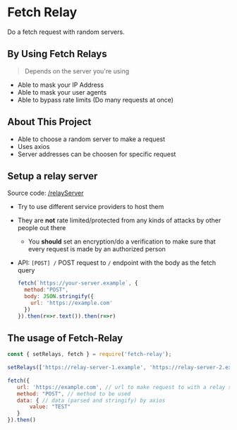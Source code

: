 # Fetch Relay
Do a fetch request with random servers.

## By Using Fetch Relays 
> Depends on the server you're using

- Able to mask your IP Address 
- Able to mask your user agents
- Able to bypass rate limits (Do many requests at once)

## About This Project
- Able to choose a random server to make a request
- Uses axios
- Server addresses can be choosen for specific request

## Setup a relay server
Source code: [/relayServer](/relayServer/index.js)
- Try to use different service providers to host them
- They are **not** rate limited/protected from any kinds of attacks by other people out there
    - You **should** set an encryption/do a verification to make sure that every request is made by an authorized person
    
- API: `[POST] /` POST request to `/` endpoint with the body as the fetch query
    ```js
    fetch(`https://your-server.example`, {
      method:"POST",
      body: JSON.stringify({
        url: 'https://example.com'
      })
    }).then(r=>r.text()).then(r=>r)
    ```

## The usage of Fetch-Relay
```js
const { setRelays, fetch } = require('fetch-relay');
    
setRelays(['https://relay-server-1.example', 'https://relay-server-2.example', ...]);
    
fetch({ 
   url: 'https://example.com', // url to make request to with a relay server
   method: "POST", // method to be used
   data: { // data (parsed and stringify) by axios
       value: "TEST"
   }
}).then()

```
